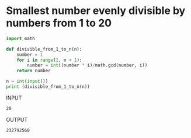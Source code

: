 # Smallest number evenly divisible by numbers from 1 to 20

```python
import math 

def divisible_from_1_to_n(n):  
    number = 1
    for i in range(1, n + 1):  
        number = int((number * i)/math.gcd(number, i))          
    return number  

n = int(input())
print (divisible_from_1_to_n(n))
```
INPUT

```txt
20
```

OUTPUT

```txt
232792560
```
